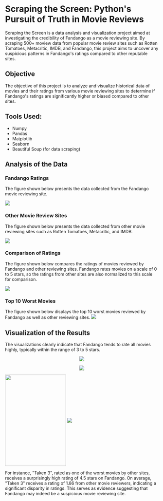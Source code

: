 
# Scraping the Screen: Python's Pursuit of Truth in Movie Reviews

Scraping the Screen is a data analysis and visualization project aimed at investigating the credibility of Fandango as a movie reviewing site. By scraping 500+ moview data from popular movie review sites such as Rotten Tomatoes, Metacritic, IMDB, and Fandango, this project aims to uncover any suspicious patterns in Fandango's ratings compared to other reputable sites.

## Objective

The objective of this project is to analyze and visualize historical data of movies and their ratings from various movie reviewing sites to determine if Fandango's ratings are significantly higher or biased compared to other sites.

## Tools Used:

- Numpy
- Pandas
- Matplotlib
- Seaborn
- Beautiful Soup (for data scraping)

## Analysis of the Data

### Fandango Ratings
The figure shown below presents the data collected from the Fandango movie reviewing site.

<img src="https://user-images.githubusercontent.com/109975786/211799054-65044b7e-efb8-49e8-9341-8bd743e29e44.JPG">

### Other Movie Review Sites
The figure shown below presents the data collected from other movie reviewing sites such as Rotten Tomatoes, Metacritic, and IMDB.

<img src="https://user-images.githubusercontent.com/109975786/211799075-64e4fa94-1117-477c-9036-ffcc2ea3fcf0.JPG">

### Comparison of Ratings
The figure shown below compares the ratings of movies reviewed by Fandango and other reviewing sites. Fandango rates movies on a scale of 0 to 5 stars, so the ratings from other sites are also normalized to this scale for comparison.

<img src="https://user-images.githubusercontent.com/109975786/211799085-ccba824d-105c-45ad-8255-66aefaa25b7f.JPG">

### Top 10 Worst Movies
The figure shown below displays the top 10 worst movies reviewed by Fandango as well as other reviewing sites.
<img src="https://user-images.githubusercontent.com/109975786/211799103-5de0897d-b745-445d-abb0-af1a5b1e1f03.JPG">

## Visualization of the Results

The visualizations clearly indicate that Fandango tends to rate all movies highly, typically within the range of 3 to 5 stars.
<p align="center"><img src="https://user-images.githubusercontent.com/109975786/211799162-d85a2a31-465d-4876-a390-a0274f12aac4.JPG"></p>
<p align="center"><img src="https://user-images.githubusercontent.com/109975786/211799243-79f79988-bd49-4be0-89b2-86b43dfe0cda.JPG"></p>
<img src="https://user-images.githubusercontent.com/109975786/211799891-1ff26f9b-0e51-4b85-a901-c389c784ffeb.JPG" height=300px width=200px align="center">
<img src="https://user-images.githubusercontent.com/109975786/211801190-93051f3a-686f-44de-a8e5-48511c74c71c.JPG" align="center">



For instance, "Taken 3", rated as one of the worst movies by other sites, receives a surprisingly high rating of 4.5 stars on Fandango. On average, "Taken 3" receives a rating of 1.86 from other movie reviewers, indicating a significant disparity in ratings. This serves as evidence suggesting that Fandango may indeed be a suspicious movie reviewing site.
